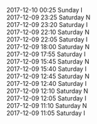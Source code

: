 2017-12-10 00:25 Sunday  I  
2017-12-09 23:25 Saturday  N  
2017-12-09 23:20 Saturday  I  
2017-12-09 22:10 Saturday  N  
2017-12-09 22:05 Saturday  I  
2017-12-09 18:00 Saturday  N  
2017-12-09 17:55 Saturday  I  
2017-12-09 15:45 Saturday  N  
2017-12-09 15:40 Saturday  I  
2017-12-09 12:45 Saturday  N  
2017-12-09 12:40 Saturday  I  
2017-12-09 12:10 Saturday  N  
2017-12-09 12:05 Saturday  I  
2017-12-09 11:10 Saturday  N  
2017-12-09 11:05 Saturday  I  
